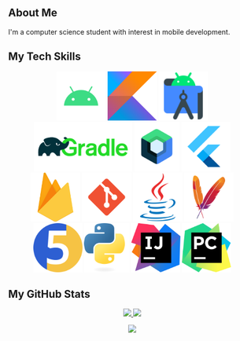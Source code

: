 
<h2>About Me</h2> 
<p class="text-justify">
I'm a computer science student with interest in mobile development.
</p>

<h2>My Tech Skills</h2>
<p align="center">
  <img src="icons/android.svg" height="100" title="Android"/>
  <img src="icons/kotlin.svg" height="100" title="Kotlin"/>
  <img src="icons/android-studio.svg" height="100" title="Android Studio"/>
  <img src="icons/gradle.svg" height="100" title="Gradle"/>
  <img src="icons/jetpack-compose.png" height="100" title="Jetpack Compose"/>
  <img src="icons/flutter.svg" height="100" title="Flutter"/>
  <img src="icons/firebase.svg" height="100" title="Firebase"/>
  <img src="icons/git.svg" height="100" title="Git"/>
  <img src="icons/java.svg" height="100" title="Java"/>
  <img src="icons/maven.png" height="100" title="Maven"/>
  <img src="icons/junit5.png" height="100" title="JUnit5"/>
  <img src="icons/python.svg" height="100" title="Python"/>
  <img src="icons/IntelliJ.svg" height="100" title="IntelliJ"/>
  <img src="icons/PyCharm.svg" height="100" title="PyCharm"/>
</p>

<h2>My GitHub Stats</h2>
<div align="center">
<a href="https://git.io/streak-stats">
  <img  height="150em" src="https://github-readme-stats.vercel.app/api?username=koziej97&show_icons=true&hide_border=true&theme=nord"/>
  <img  height="150em" src="https://github-readme-stats.vercel.app/api/top-langs/?username=koziej97&layout=compact&theme=nord&hide_border=true&langs_count=8"/>
</a>

![](https://komarev.com/ghpvc/?username=koziej97&style=flat&color=green&style=for-the-badge)
